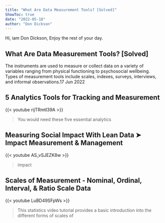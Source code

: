 ```yaml
---
title: "What Are Data Measurement Tools? [Solved]"
ShowToc: true 
date: "2022-05-18"
author: "Don Dickson" 
---
```


Hi, iam Don Dickson, Enjoy the rest of your day.
## What Are Data Measurement Tools? [Solved]
The instruments are used to measure or collect data on a variety of variables ranging from physical functioning to psychosocial wellbeing. Types of measurement tools include scales, indexes, surveys, interviews, and informal observations.17 Jun 2022

## 5 Analytics Tools for Tracking and Measurement
{{< youtube rijTRmtI39A >}}
>You would need these five essential analytics 

## Measuring Social Impact With Lean Data ➤ Impact Measurement & Management
{{< youtube AS_vSJEZK8w >}}
>impact 

## Scales of Measurement - Nominal, Ordinal, Interval, & Ratio Scale Data
{{< youtube LuBD49SFpWs >}}
>This statistics video tutorial provides a basic introduction into the different forms of scales of 

